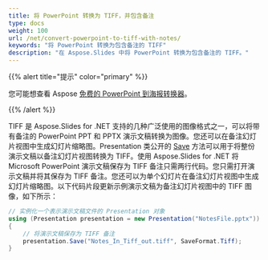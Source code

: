 ```yaml
---
title: 将 PowerPoint 转换为 TIFF，并包含备注
type: docs
weight: 100
url: /net/convert-powerpoint-to-tiff-with-notes/
keywords: "将 PowerPoint 转换为包含备注的 TIFF"
description: "在 Aspose.Slides 中将 PowerPoint 转换为包含备注的 TIFF。"
---
```


{{% alert title="提示" color="primary" %}}

您可能想查看 Aspose [免费的 PowerPoint 到海报转换器](https://products.aspose.app/slides/conversion/convert-ppt-to-poster-online)。

{{% /alert %}}

TIFF 是 Aspose.Slides for .NET 支持的几种广泛使用的图像格式之一，可以将带有备注的 PowerPoint PPT 和 PPTX 演示文稿转换为图像。您还可以在备注幻灯片视图中生成幻灯片缩略图。Presentation 类公开的 [Save](https://reference.aspose.com/slides/net/aspose.slides/presentation/methods/save/index) 方法可以用于将整份演示文稿以备注幻灯片视图转换为 TIFF。使用 Aspose.Slides for .NET 将 Microsoft PowerPoint 演示文稿保存为 TIFF 备注只需两行代码。您只需打开演示文稿并将其保存为 TIFF 备注。您还可以为单个幻灯片在备注幻灯片视图中生成幻灯片缩略图。以下代码片段更新示例演示文稿为备注幻灯片视图中的 TIFF 图像，如下所示：

```c#
// 实例化一个表示演示文稿文件的 Presentation 对象
using (Presentation presentation = new Presentation("NotesFile.pptx"))
{
    // 将演示文稿保存为 TIFF 备注
    presentation.Save("Notes_In_Tiff_out.tiff", SaveFormat.Tiff);
}
```